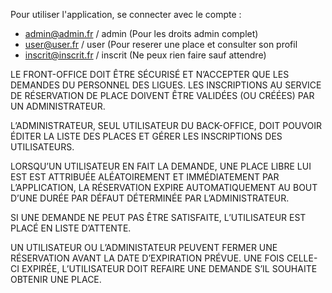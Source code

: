 Pour utiliser l'application, se connecter avec le compte :

- admin@admin.fr / admin (Pour les droits admin complet)
- user@user.fr / user (Pour reserer une place et consulter son profil
- inscrit@inscrit.fr / inscrit (Ne peux rien faire sauf attendre)

LE FRONT-OFFICE DOIT ÊTRE SÉCURISÉ ET N’ACCEPTER QUE LES DEMANDES DU PERSONNEL
DES LIGUES. LES INSCRIPTIONS AU SERVICE DE RÉSERVATION DE PLACE DOIVENT ÊTRE VALIDÉES
(OU CRÉÉES) PAR UN ADMINISTRATEUR.

L’ADMINISTRATEUR, SEUL UTILISATEUR DU
BACK-OFFICE, DOIT POUVOIR ÉDITER LA LISTE DES PLACES ET GÉRER LES INSCRIPTIONS DES UTILISATEURS.

LORSQU’UN
UTILISATEUR EN FAIT LA DEMANDE, UNE PLACE LIBRE LUI EST EST ATTRIBUÉE ALÉATOIREMENT ET
IMMÉDIATEMENT PAR L’APPLICATION, LA RÉSERVATION EXPIRE AUTOMATIQUEMENT AU BOUT D’UNE
DURÉE PAR DÉFAUT DÉTERMINÉE PAR L’ADMINISTRATEUR.

SI UNE DEMANDE
NE PEUT PAS ÊTRE SATISFAITE, L’UTILISATEUR EST PLACÉ EN LISTE D’ATTENTE.

UN
UTILISATEUR OU L’ADMINISTATEUR PEUVENT FERMER UNE RÉSERVATION AVANT LA DATE D’EXPIRATION
PRÉVUE. UNE FOIS CELLE-CI EXPIRÉE, L’UTILISATEUR DOIT REFAIRE UNE DEMANDE S’IL
SOUHAITE OBTENIR UNE PLACE.
